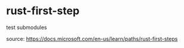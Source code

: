 # rust-first-step

test submodules

source: https://docs.microsoft.com/en-us/learn/paths/rust-first-steps

